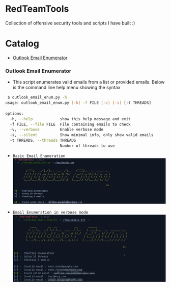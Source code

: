 # RedTeamTools
Collection of offensive security tools and scripts I have built :)


# Catalog
* [Outlook Email Enumerator](#outlook-email-enumerator)


### Outlook Email Enumerator
* This script enumerates valid emails from a list or provided emails. Below is the command line help menu showing the syntax
```sh
 $ outlook_email_enum.py -h
usage: outlook_email_enum.py [-h] -f FILE [-v] [-s] [-t THREADS]

options:
  -h, --help            show this help message and exit
  -f FILE, --file FILE  File containing emails to check
  -v, --verbose         Enable verbose mode
  -s, --silent          Show minimal info, only show valid emails
  -t THREADS, --threads THREADS
                        Number of threads to use
```
* `Basic Email Enumeration`
	![](./images/outlook_enum_basic.png)

* `Email Enumeration in verbose mode`
	![](./images/outlook_enum_verbose.png)

